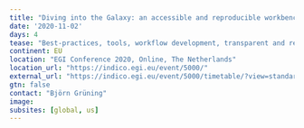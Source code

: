 ```yaml
---
title: "Diving into the Galaxy: an accessible and reproducible workbench with an European-wide distributed compute network"
date: '2020-11-02'
days: 4
tease: "Best-practices, tools, workflow development, transparent and reproducible research"
continent: EU
location: "EGI Conference 2020, Online, The Netherlands"
location_url: "https://indico.egi.eu/event/5000/"
external_url: "https://indico.egi.eu/event/5000/timetable/?view=standard_inline_minutes#b-5085-keynote-diving-into-the"
gtn: false
contact: "Björn Grüning"
image: 
subsites: [global, us]
---
```

